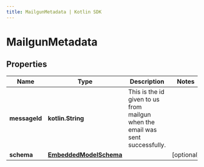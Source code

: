 ```yaml
---
title: MailgunMetadata | Kotlin SDK
---
```



# MailgunMetadata

## Properties
Name | Type | Description | Notes
------------ | ------------- | ------------- | -------------
**messageId** | **kotlin.String** | This is the id given to us from mailgun when the email was sent successfully. | 
**schema** | [**EmbeddedModelSchema**](EmbeddedModelSchema) |  |  [optional]



